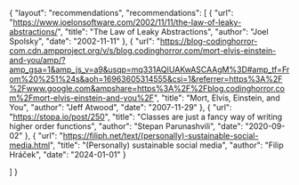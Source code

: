 {
"layout": "recommendations",
"recommendations": [
  {
    "url": "https://www.joelonsoftware.com/2002/11/11/the-law-of-leaky-abstractions/",
    "title": "The Law of Leaky Abstractions",
    "author": "Joel Spolsky",
    "date": "2002-11-11"
  },
  {
    "url": "https://blog-codinghorror-com.cdn.ampproject.org/v/s/blog.codinghorror.com/mort-elvis-einstein-and-you/amp/?amp_gsa=1&amp_js_v=a9&usqp=mq331AQIUAKwASCAAgM%3D#amp_tf=From%20%251%24s&aoh=16963605314555&csi=1&referrer=https%3A%2F%2Fwww.google.com&ampshare=https%3A%2F%2Fblog.codinghorror.com%2Fmort-elvis-einstein-and-you%2F",
    "title": "Mort, Elvis, Einstein, and You",
    "author": "Jeff Atwood",
    "date": "2007-11-29"
  },
  {
    "url": "https://stopa.io/post/250",
    "title": "Classes are just a fancy way of writing higher order functions",
    "author": "Stepan Parunashvili",
    "date": "2020-09-02"
  },
  {
    "url": "https://filiph.net/text/(personally)-sustainable-social-media.html",
    "title": "(Personally) sustainable social media",
    "author": "Filip Hráček",
    "date": "2024-01-01"
  }

]
}
